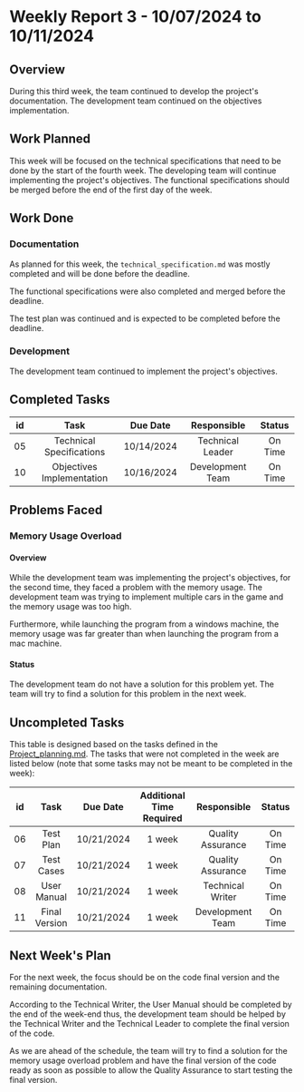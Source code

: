 # Weekly Report 3 - 10/07/2024 to 10/11/2024

## Overview

During this third week, the team continued to develop the project's documentation. The development team continued on the objectives implementation.


## Work Planned

This week will be focused on the technical specifications that need to be done by the start of the fourth week. The developing team will continue implementing the project's objectives. The functional specifications should be merged before the end of the first day of the week.

## Work Done

### Documentation

As planned for this week, the `technical_specification.md` was mostly completed and will be done before the deadline.

The functional specifications were also completed and merged before the deadline.

The test plan was continued and is expected to be completed before the deadline.


### Development

The development team continued to implement the project's objectives. 


## Completed Tasks


|  id  | Task 						| Due Date 	 | Responsible 		| Status  |
| :--: | :------------------------: | :--------: | :--------------: | :-----: |
| 05 | Technical Specifications 	| 10/14/2024 | Technical Leader | On Time |
| 10 | Objectives Implementation 	| 10/16/2024 | Development Team | On Time |


## Problems Faced

### Memory Usage Overload

#### Overview

While the development team was implementing the project's objectives, for the second time, they faced a problem with the memory usage.
The development team was trying to implement multiple cars in the game and the memory usage was too high.

Furthermore, while launching the program from a windows machine, the memory usage was far greater than when launching the program from a mac machine.

#### Status

The development team do not have a solution for this problem yet.
The team will try to find a solution for this problem in the next week.



## Uncompleted Tasks

This table is designed based on the tasks defined in the [Project_planning.md](../Project_planning.md). The tasks that were not completed in the week are listed below (note that some tasks may not be meant to be completed in the week):


|  id  | Task 						| Due Date 		| Additional Time Required  | Responsible 		| Status  |
| :--: | :------------------------: | :-----------: | :-----------------------: | :---------------: | :-----: |
| 06 | Test Plan 					| 10/21/2024 	| 1 week 					| Quality Assurance | On Time |
| 07 | Test Cases 					| 10/21/2024 	| 1 week 					| Quality Assurance | On Time |
| 08 | User Manual 					| 10/21/2024 	| 1 week 					| Technical Writer  | On Time |
| 11 | Final Version 				| 10/21/2024 	| 1 week 					| Development Team  | On Time |


## Next Week's Plan

For the next week, the focus should be on the code final version and the remaining documentation.

According to the Technical Writer, the User Manual should be completed by the end of the week-end thus, the development team should be helped by the Technical Writer and the Technical Leader to complete the final version of the code.

As we are ahead of the schedule, the team will try to find a solution for the memory usage overload problem and have the final version of the code ready as soon as possible to allow the Quality Assurance to start testing the final version.